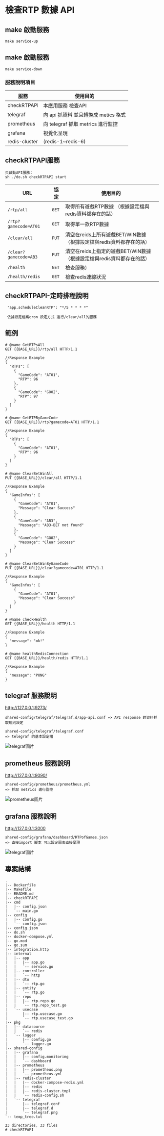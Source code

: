 # 檢查RTP 數據 API



## make 啟動服務
```
make service-up
```
## make 啟動服務
```
make service-down
```
### 服務說明項目
|服務 |  使用目的 |
| --------  |-------- |
| checkRTPAPI  |本應用服務 檢查API |
| telegraf  |向 api 抓資料 並且轉換成 metics 格式 |
| prometheus  |向 telegraf 抓取 metrics 進行監控 |
| grafana  |視覺化呈現 |
| redis-cluster  |(redis-1~redis-6) |


## checkRTPAPI服務
```
只啟動API服務：
sh ./do.sh checkRTPAPI start
```

|URL| 協定 |  使用目的 |
| -------- | -------- |-------- |
| `/rtp/all`| `GET` | 取得所有遊戲RTP數據 （根據設定檔與redis資料都存在的話） |
| `/rtp?gamecode=AT01` | `GET` | 取得單一款RTP數據|
| `/clear/all` | `PUT` | 清空在reids上所有遊戲BET/WIN數據 （根據設定檔與redis資料都存在的話）|
| `/clear?gamecode=AB3`| `PUT` | 清空在reids上指定的遊戲BET/WIN數據 （根據設定檔與redis資料都存在的話）|
| `/health` | `GET` | 檢查服務）|
| `/health/redis` | `GET` | 檢查redis連線狀況|

## checkRTPAPI-定時排程說明
```
 "app.scheduleCleanRTP": "*/5 * * * *" 

 依據設定檔案cron 設定方式 進行/clear/all的服務
```

## **範例**

```
# @name GetRTPsAll
GET {{BASE_URL}}/rtp/all HTTP/1.1

//Response Example
{
  "RTPs": [
    {
      "GameCode": "AT01",
      "RTP": 96
    },
    {
      "GameCode": "GO02",
      "RTP": 97
    }
  ]
}
```
```
# @name GetRTPByGameCode
GET {{BASE_URL}}/rtp?gamecode=AT01 HTTP/1.1

//Response Example
{
  "RTPs": [
    {
      "GameCode": "AT01",
      "RTP": 96
    }
  ]
}
```

```
# @name ClearBetWinAll
PUT {{BASE_URL}}/clear/all HTTP/1.1

//Response Example
{
  "GameInfos": [
    {
      "GameCode": "AT01",
      "Message": "Clear Success"
    },
    {
      "GameCode": "AB3",
      "Message": "AB3-BET not found"
    },
    {
      "GameCode": "GO02",
      "Message": "Clear Success"
    }
  ]
}
```

```
# @name ClearBetWinByGameCode
PUT {{BASE_URL}}/clear?gamecode=AT01 HTTP/1.1

//Response Example
{
  "GameInfos": [
    {
      "GameCode": "AT01",
      "Message": "Clear Success"
    }
  ]
}
```

```
# @name checkHealth
GET {{BASE_URL}}/health HTTP/1.1

//Response Example
{
  "message": "ok!"
}
```

```
# @name healthRedisConnection
GET {{BASE_URL}}/health/redis HTTP/1.1

//Response Example
{
  "message": "PONG"
}
```

## telegraf 服務說明
http://127.0.0.1:9273/
```
shared-config/telegraf/telegraf.d/app-api.conf => API response 的資料抓取規則設定

shared-config/telegraf/telegraf.conf 
=> telegraf 的基本設定檔

```
![telegraf圖片](./shared-config/telegraf/telegraf.png "telegraf")

## prometheus 服務說明
http://127.0.0.1:9090/
```
shared-config/prometheus/prometheus.yml 
=> 抓取 metrics 進行監控

```
![prometheus圖片](./shared-config/prometheus/prometheus.png "prometheus")

## grafana 服務說明
http://127.0.0.1:3000
```
shared-config/grafana/dashboard/RTPofGames.json 
=> 直接import 腳本 可以設定圖表直接呈現

```
![telegraf圖片](./shared-config/grafana/dashboard/RTPofGames.png "telegraf")
## 專案結構

```
.
|-- Dockerfile
|-- Makefile
|-- README.md
|-- checkRTPAPI
|-- cmd
|   |-- config.json
|   `-- main.go
|-- config
|   |-- config.go
|   `-- config.json
|-- config.json
|-- do.sh
|-- docker-compose.yml
|-- go.mod
|-- go.sum
|-- integration.http
|-- internal
|   |-- app
|   |   |-- app.go
|   |   `-- service.go
|   |-- controller
|   |   `-- http
|   |-- dto
|   |   `-- rtp.go
|   |-- entity
|   |   `-- rtp.go
|   |-- repo
|   |   |-- rtp.repo.go
|   |   `-- rtp.repo_test.go
|   `-- usecase
|       |-- rtp.usecase.go
|       `-- rtp.usecase_test.go
|-- pkg
|   |-- datasource
|   |   `-- redis
|   `-- logger
|       |-- config.go
|       `-- logger.go
|-- shared-config
|   |-- grafana
|   |   |-- config.monitoring
|   |   `-- dashboard
|   |-- prometheus
|   |   |-- prometheus.png
|   |   `-- prometheus.yml
|   |-- redis-cluster
|   |   |-- docker-compose-redis.yml
|   |   |-- redis
|   |   |-- redis-cluster.tmpl
|   |   `-- redis-config.sh
|   `-- telegraf
|       |-- telegraf.conf
|       |-- telegraf.d
|       `-- telegraf.png
`-- temp_tree.txt

23 directories, 33 files
# checkRTPAPI
